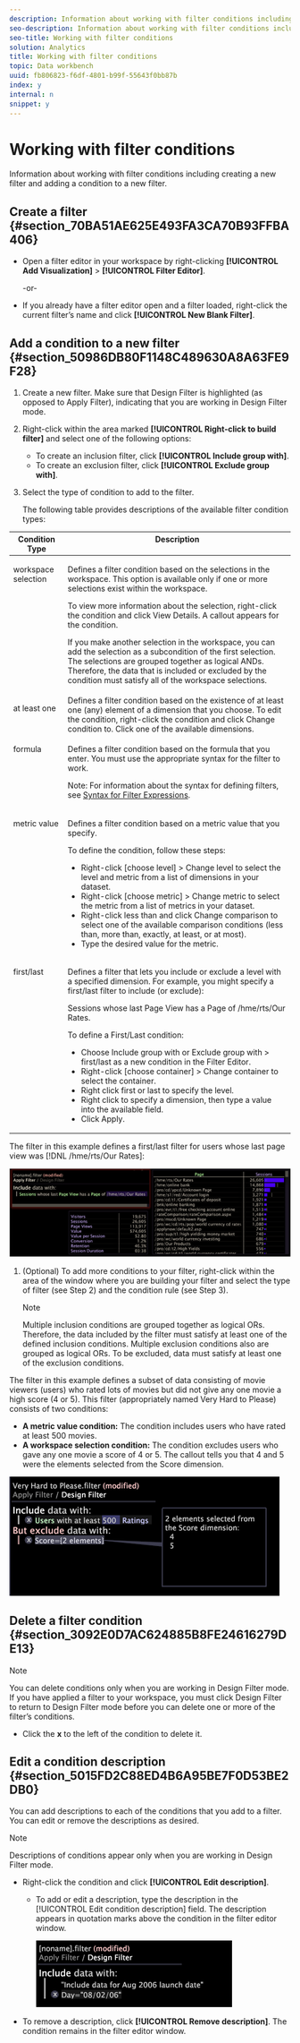 ```yaml
---
description: Information about working with filter conditions including creating a new filter and adding a condition to a new filter.
seo-description: Information about working with filter conditions including creating a new filter and adding a condition to a new filter.
seo-title: Working with filter conditions
solution: Analytics
title: Working with filter conditions
topic: Data workbench
uuid: fb806823-f6df-4801-b99f-55643f0bb87b
index: y
internal: n
snippet: y
---
```


# Working with filter conditions

Information about working with filter conditions including creating a new filter and adding a condition to a new filter.

## Create a filter {#section_70BA51AE625E493FA3CA70B93FFBA406}

* Open a filter editor in your workspace by right-clicking **[!UICONTROL Add Visualization]** > **[!UICONTROL Filter Editor]**.

  -or- 

* If you already have a filter editor open and a filter loaded, right-click the current filter’s name and click **[!UICONTROL New Blank Filter]**.

## Add a condition to a new filter {#section_50986DB80F1148C489630A8A63FE9F28}

1. Create a new filter. Make sure that Design Filter is highlighted (as opposed to Apply Filter), indicating that you are working in Design Filter mode. 
1. Right-click within the area marked **[!UICONTROL Right-click to build filter]** and select one of the following options:

    * To create an inclusion filter, click **[!UICONTROL Include group with]**. 
    * To create an exclusion filter, click **[!UICONTROL Exclude group with]**.

1. Select the type of condition to add to the filter.

   The following table provides descriptions of the available filter condition types:

<table id="table_3B35B57FF32349F09E91E8256FF1672A"> 
 <thead> 
  <tr valign="top"> 
   <th colname="col1" class="entry"> Condition Type </th> 
   <th colname="col2" class="entry"> Description </th> 
  </tr>
 </thead>
 <tbody> 
  <tr valign="top"> 
   <td colname="col1"> <p>workspace selection </p> </td> 
   <td colname="col2"> <p>Defines a filter condition based on the selections in the workspace. This option is available only if one or more selections exist within the workspace. </p> <p>To view more information about the selection, right-click the condition and click <span class="uicontrol"> View Details</span>. A callout appears for the condition. </p> <p>If you make another selection in the workspace, you can add the selection as a subcondition of the first selection. The selections are grouped together as logical ANDs. Therefore, the data that is included or excluded by the condition must satisfy all of the workspace selections. </p> </td> 
  </tr> 
  <tr valign="top"> 
   <td colname="col1"> <p>at least one </p> </td> 
   <td colname="col2">Defines a filter condition based on the existence of at least one (any) element of a dimension that you choose. To edit the condition, right-click the condition and click <span class="uicontrol"> Change</span> condition to. Click one of the available dimensions. </td> 
  </tr> 
  <tr valign="top"> 
   <td colname="col1"> <p>formula </p> </td> 
   <td colname="col2"> <p>Defines a filter condition based on the formula that you enter. You must use the appropriate syntax for the filter to work. </p> <p> <p>Note: For information about the syntax for defining filters, see <a href="../../c-qry-lang-syntx/c-syntx-fltr-exp.md#concept_72F2563F809747A2A3CFF7EC72462A15" format="dita" scope="local"> Syntax for Filter Expressions</a>. </p> </p> </td> 
  </tr> 
  <tr valign="top"> 
   <td colname="col1"> <p>metric value </p> </td> 
   <td colname="col2"> <p>Defines a filter condition based on a metric value that you specify. </p> <p>To define the condition, follow these steps: 
     <ul id="ul_B69D31258A36460E94535709239CD165"> 
      <li id="li_51317A681E654DD7A9D997DF9F2F22BA">Right-click <span class="uicontrol"> [choose level]</span> &gt; <span class="uicontrol"> Change level</span> to select the level and metric from a list of dimensions in your dataset. </li> 
      <li id="li_975E56C335824FDCB988344952DE2E9F">Right-click <span class="uicontrol"> [choose metric]</span> &gt; <span class="uicontrol"> Change metric</span> to select the metric from a list of metrics in your dataset. </li> 
      <li id="li_D00B3AF3D8DE472C9D0E9EABBBCAAF61">Right-click less than and click <span class="uicontrol"> Change comparison</span> to select one of the available comparison conditions (less than, more than, exactly, at least, or at most). </li> 
      <li id="li_3334CE0A0950448590E5442AB243F46B">Type the desired value for the metric. </li> 
     </ul> </p> </td> 
  </tr> 
  <tr valign="top"> 
   <td colname="col1"> <p>first/last </p> </td> 
   <td colname="col2"> <p>Defines a filter that lets you include or exclude a level with a specified dimension. For example, you might specify a first/last filter to include (or exclude): </p> <p>Sessions whose last Page View has a Page of <span class="filepath"> /hme/rts/Our Rates</span>. </p> <p>To define a First/Last condition: 
     <ul id="ul_5AD916DA093844B8AC70127B1EB9BFC8"> 
      <li id="li_AB9FF22ADC8843A79856FED60B9478FA">Choose <span class="uicontrol"> Include group with</span> or <span class="uicontrol"> Exclude group with</span> &gt; <span class="uicontrol"> first/last</span> as a new condition in the Filter Editor. </li> 
      <li id="li_92F536FCC2A74DDE97F66C6C45ACC3DC">Right-click <span class="uicontrol"> [choose container]</span> &gt; <span class="uicontrol"> Change container</span> to select the container. </li> 
      <li id="li_1E5DBE04ABC74D84B7C0EF6886CDB5DC">Right click <span class="uicontrol"> first</span> or <span class="uicontrol"> last</span> to specify the level. </li> 
      <li id="li_8B73EBF5D06E4513B5F0376EB2805D1C">Right click to specify a dimension, then type a value into the available field. </li> 
      <li id="li_A9E02EF6C6004DDF9B00EB853B6E54EE">Click <span class="uicontrol"> Apply</span>. </li> 
     </ul> </p> </td> 
  </tr> 
 </tbody> 
</table>

   The filter in this example defines a first/last filter for users whose last page view was [!DNL /hme/rts/Our Rates]:

   ![](assets/client-fil2.png)

1. (Optional) To add more conditions to your filter, right-click within the area of the window where you are building your filter and select the type of filter (see Step 2) and the condition rule (see Step 3).

   >[!NOTE]
   >
   >Multiple inclusion conditions are grouped together as logical ORs. Therefore, the data included by the filter must satisfy at least one of the defined inclusion conditions. Multiple exclusion conditions also are grouped as logical ORs. To be excluded, data must satisfy at least one of the exclusion conditions.

The filter in this example defines a subset of data consisting of movie viewers (users) who rated lots of movies but did not give any one movie a high score (4 or 5). This filter (appropriately named Very Hard to Please) consists of two conditions:

* **A metric value condition:** The condition includes users who have rated at least 500 movies. 
* **A workspace selection condition:** The condition excludes users who gave any one movie a score of 4 or 5. The callout tells you that 4 and 5 were the elements selected from the Score dimension.

![](assets/vis_FilterEditor_ExampleMovies.png)

## Delete a filter condition {#section_3092E0D7AC624885B8FE24616279DE13}

>[!NOTE]
>
>You can delete conditions only when you are working in Design Filter mode. If you have applied a filter to your workspace, you must click Design Filter to return to Design Filter mode before you can delete one or more of the filter’s conditions.

* Click the **x** to the left of the condition to delete it.

## Edit a condition description {#section_5015FD2C88ED4B6A95BE7F0D53BE2DB0}

You can add descriptions to each of the conditions that you add to a filter. You can edit or remove the descriptions as desired.

>[!NOTE]
>
>Descriptions of conditions appear only when you are working in Design Filter mode.

* Right-click the condition and click **[!UICONTROL Edit description]**.

    * To add or edit a description, type the description in the [!UICONTROL Edit condition description] field. The description appears in quotation marks above the condition in the filter editor window.

      ![](assets/vis_FilterEditor_ConditionDescription.png)

* To remove a description, click **[!UICONTROL Remove description]**. The condition remains in the filter editor window.

